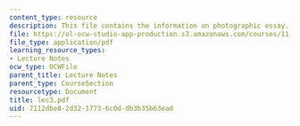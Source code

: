 ```yaml
---
content_type: resource
description: This file contains the information on photographic essay.
file: https://ol-ocw-studio-app-production.s3.amazonaws.com/courses/11-204-planning-communications-and-digital-media-fall-2004/7112dbe82d3217736c0ddb3b35b63ead_lec3.pdf
file_type: application/pdf
learning_resource_types:
- Lecture Notes
ocw_type: OCWFile
parent_title: Lecture Notes
parent_type: CourseSection
resourcetype: Document
title: lec3.pdf
uid: 7112dbe8-2d32-1773-6c0d-db3b35b63ead
---
```

